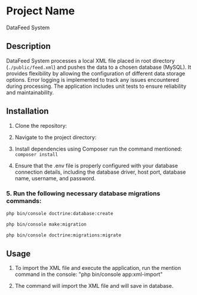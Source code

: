# Project Name
DataFeed System

## Description

DataFeed System processes a local XML file placed in root directory (`./public/feed.xml`) and pushes the data to a chosen database (MySQL). It provides flexibility by allowing the configuration of different data storage options. Error logging is implemented to track any issues encountered during processing. The application includes unit tests to ensure reliability and maintainability.

## Installation

1. Clone the repository:

2. Navigate to the project directory:

3. Install dependencies using Composer run the command mentioned: ```composer install``` 

4. Ensure that the .env file is properly configured with your database connection details, including the database driver, host port, database name, username, and password.



### 5. Run the following necessary database migrations commands:

```bash
php bin/console doctrine:database:create
```
```bash
php bin/console make:migration
```
```bash
php bin/console doctrine:migrations:migrate
```
 
## Usage

1. To import the XML file and execute the application, run the mention command in the console: "php bin/console app:xml-import"

2. The command will import the XML file and will save in database.
